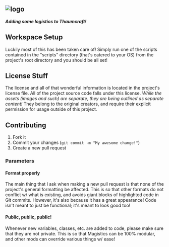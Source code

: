 ![logo](http://i1064.photobucket.com/albums/u370/MegaT145/Magistics/magistics_banner.png)
---

**_Adding some logistics to Thaumcraft!_**

## Workspace Setup
Luckily most of this has been taken care of! Simply run one of the scripts contained in the "scripts" directory (that's catered to your OS) from the project's root directory and you should be all set!

## License Stuff
The license and all of that wonderful information is located in the project's license file. All of the project source code falls under this license. *While the assets (images and such) are separate, they are being outlined as separate content!* They belong to the original creators, and require their explicit permission for usage outside of this project.

## Contributing
1. Fork it
2. Commit your changes (`git commit -m "My awesome change!"`)
3. Create a new pull request

### Parameters

#### Format properly
The main thing that I ask when making a new pull request is that none of the project's general formatting be affected. This is so that other formats do not conflict w/ what is existing, and avoids giant blocks of highlighted code in Git commits. However, it's also because it has a great appearance! Code isn't meant to just be functional; it's meant to look good too!

#### Public, public, public!
Whenever new variables, classes, etc. are added to code, please make sure that they are not private. This is so that Magistics can be 100% modular, and other mods can override various things w/ ease!